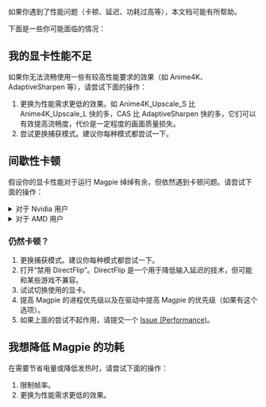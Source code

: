 如果你遇到了性能问题（卡顿、延迟、功耗过高等），本文档可能有所帮助。

下面是一些你可能面临的情况：

## 我的显卡性能不足

如果你无法流畅使用一些有较高性能要求的效果（如 Anime4K、AdaptiveSharpen 等），请尝试下面的操作：

1. 更换为性能需求更低的效果。如 Anime4K_Upscale_S 比 Anime4K_Upscale_L 快的多，CAS 比 AdaptiveSharpen 快的多，它们可以有效提高流畅度，代价是一定程度的画面质量损失。
2. 尝试更换捕获模式。建议你每种模式都尝试一下。

## 间歇性卡顿

假设你的显卡性能对于运行 Magpie 绰绰有余，但依然遇到卡顿问题。请尝试下面的操作：

<details>
    <summary>对于 Nvidia 用户</summary>

### 假设您使用的是 Windows 11 24H2
以下提示仅适用于 Nvidia 用户。Nvidia 显卡的驱动程序配置不当可能是造成卡顿的原因。

#### 启用放大一段时间后，fps 奇怪地下降
一开始，一切都很好（游戏 60 FPS / Magpie 60 FPS）。但大约 10 到 15 秒后，游戏和 magpie fps 都下降到大约 37 FPS，同时 GPU 使用率上升到 100%，GPU MHz 从 1000 下降到 700。

首先，如果您使用“电源管理模式：最佳功率”玩游戏，请尝试将 magpie 程序设置为“首选最大性能”或“自适应”，但我还没有尝试自适应模式，但不能保证。游戏保持“最佳功率”就没问题。通过使用此设置，GPU MHz 将不再异常下降。

#### Nvidia App 和 Nvidia 控制面板
但是，我的一台电脑无法使用此设置，而其他电脑可以用这种方式修复。调查结果是，Nvidia App 和 Nvidia 控制面板之间存在兼容性问题。如果您使用 Nvidia App 更改了驱动程序设置，请打开控制面板，修改相同的设置会导致控制面板崩溃或显示“拒绝访问”。并且通过 Nvidia App 进行的设置对于游戏或程序根本不起作用。

不要使用 Nvidia App（版本 11.0.2.341）调整驱动程序（如 572.16）的 Nvidia 驱动程序设置。关闭 Nvidia App 和 Nvidia 控制面板，转到 `C:\ProgramData\NVIDIA Corporation\Drs`，删除所有 `.bin` 文件（如 `nvdrsdb0.bin`、`nvdrsdb1.bin`、`nvdrssel.bin`、`update.bin`），再次打开 Nvidia 控制面板并重新执行所有全局设置和程序指定的设置，之后避免使用 Nvidia App 驱动程序设置。

#### 屏幕看起来不如原生游戏窗口流畅
Game 60 FPS / Magpie 60 FPS，出现在 `Graphics Capture` 或 `Desktop Duplication` 中。

调查结果是垂直同步。虽然看起来很奇怪。至少对于 Windows 11 24H2，您需要为游戏打开垂直同步，以使 WGC 和 DXGI 捕获不会丢失帧。如果不这样做，即使 WGC 和 DXGI 以 60 FPS 捕获并且游戏以 60 FPS 运行，许多或一些游戏帧也会丢失或称为重复帧。

游戏所需的垂直同步模式是“传统/经典/垂直同步：使用 3D 应用程序设置，并启用游戏内垂直同步/垂直同步：开启”。不要关闭垂直同步，或使用“垂直同步：快速”。我不确定“垂直同步：自适应/自适应（半刷新率）”是否有效，但我没有时间进行详细测试。

对于 magpie，请使用“使用 3D 应用程序设置”。

#### 使用 Desktop Duplication 时大量丢失 fps
同时，游戏 60 FPS / Magpie 60 FPS。我发现在使用 Magpie v0.10.6 时会出现这种情况。在 Magpie 设置中启用垂直同步，并对 Magpie 程序设置使用“垂直同步：使用 3D 应用程序设置”解决了这个问题。升级到 Magpie v0.11.1 也解决了这个问题。

#### 低延迟模式和最大帧速率
如果您遇到其他奇怪的行为，请检查这些选项。我不确定 Magpie 是否有这些问题，但对于 Lossless Scaling，使用“低延迟模式：超高”会导致 WGC API 放大后拖拽鼠标时，释放鼠标按钮后鼠标位置和释放按钮时不一致。

为 Magpie 设置“低延迟模式：关闭”和“最大帧速率：关闭”。
对于游戏，设置“最大帧速率：关闭”，但如果需要，您可以为游戏保留“低延迟模式：超高”。

#### 超线程和 Intel Alder Lake big.little CPU
我建议，如果您不想关闭超线程，请对游戏或其启动器使用 cmd.exe 批处理 `start /affinity 0x55 "" "C:\path to\game.exe"`，游戏将继承父进程亲和性。对 Magpie 使用 `start /affinity 0xaa`。同时调整游戏图形选项，尝试将游戏 CPU 使用率限制在 50% 以下（以 4 核 8 线程的 4 个物理核心为例）。

0x55 指定游戏在 4 核 CPU 的 0 2 4 6 逻辑核心上运行，其他东西 0xaa 在 1 3 5 7 上运行。

对于高优先级，对游戏和 Magpie 都使用 `start /abovenormal`，但我发现某些游戏很容易在亲和性和较高优先级的情况下崩溃，原因不明。 举例来说，`dwm.exe` 系统服务以`高` 运行。在这种情况下，使用高性能电源计划使CPU以最高时钟速度运行是最后选择。

0x55 和 0xaa 是示例值，我使用 https://bitsum.com/tools/cpu-affinity-calculator

您也可能利用此技巧强制游戏在 Intel Alder Lake big.little CPU 的大核上运行。

参考：
https://superuser.com/questions/690509/does-windows-know-how-to-appropriately-assign-threads-to-a-quad-core-processor-t

</details>

<details>
    <summary>对于 AMD 用户</summary>

### Placeholder
欢迎为我们提供更多性能提示。您也可以查看 Nvidia 提示并猜测某些条件是否符合您的设置。

</details>

### 仍然卡顿？
1. 更换捕获模式。建议你每种模式都尝试一下。
2. 打开“禁用 DirectFlip”。DirectFlip 是一个用于降低输入延迟的技术，但可能和某些游戏不兼容。
3. 试试切换使用的显卡。
4. 提高 Magpie 的进程优先级以及在驱动中提高 Magpie 的优先级（如果有这个选项）。
5. 如果上面的尝试不起作用，请提交一个 [Issue (Performance)](https://github.com/Blinue/Magpie/issues/new?assignees=&labels=performance&template=02_performance.yaml)。

## 我想降低 Magpie 的功耗

在需要节省电量或降低发热时，请尝试下面的操作：

1. 限制帧率。
2. 更换为性能需求更低的效果。
